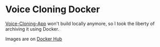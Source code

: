 # Voice Cloning Docker

[Voice-Cloning-App](https://github.com/benaandrew/Voice-Cloning-App) won't build
locally anymore, so I took the liberty of archiving it using Docker.

Images are on [Docker Hub](https://hub.docker.com/r/bitplane1/voice-cloning-app/)


